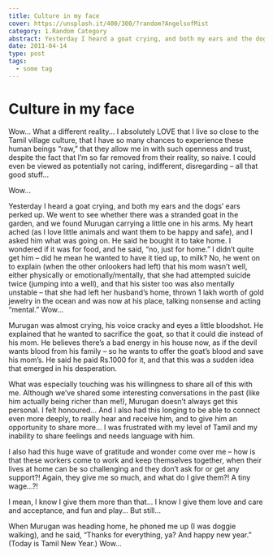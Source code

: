 ```yaml
---
title: Culture in my face
cover: https://unsplash.it/400/300/?random?AngelsofMist
category: 1.Random Category
abstract: Yesterday I heard a goat crying, and both my ears and the dogs’ ears perked up. We went to see whether there was a stranded goat in the garden, and we found Murugan carrying a little one in his arms. My heart ached (as I love little animals and want them to be happy and safe), and I asked him what was going on…
date: 2011-04-14
type: post
tags:
  - some tag
---
```


# Culture in my face

Wow… What a different reality… I absolutely LOVE that I live so close to the Tamil village culture, that I have so many chances to experience these human beings “raw,” that they allow me in with such openness and trust, despite the fact that I’m so far removed from their reality, so naive. I could even be viewed as potentially not caring, indifferent, disregarding – all that good stuff…

Wow…

Yesterday I heard a goat crying, and both my ears and the dogs’ ears perked up. We went to see whether there was a stranded goat in the garden, and we found Murugan carrying a little one in his arms. My heart ached (as I love little animals and want them to be happy and safe), and I asked him what was going on. He said he bought it to take home. I wondered if it was for food, and he said, “no, just for home.” I didn’t quite get him – did he mean he wanted to have it tied up, to milk? No, he went on to explain (when the other onlookers had left) that his mom wasn’t well, either physically or emotionally/mentally, that she had attempted suicide twice (jumping into a well), and that his sister too was also mentally unstable – that she had left her husband’s home, thrown 1 lakh worth of gold jewelry in the ocean and was now at his place, talking nonsense and acting “mental.” Wow…

Murugan was almost crying, his voice cracky and eyes a little bloodshot. He explained that he wanted to sacrifice the goat, so that it could die instead of his mom. He believes there’s a bad energy in his house now, as if the devil wants blood from his family – so he wants to offer the goat’s blood and save his mom’s. He said he paid Rs.1000 for it, and that this was a sudden idea that emerged in his desperation.

What was especially touching was his willingness to share all of this with me. Although we’ve shared some interesting conversations in the past (like him actually being richer than me!), Murugan doesn’t always get this personal. I felt honoured… And I also had this longing to be able to connect even more deeply, to really hear and receive him, and to give him an opportunity to share more… I was frustrated with my level of Tamil and my inability to share feelings and needs language with him.

I also had this huge wave of gratitude and wonder come over me – how is that these workers come to work and keep themselves together, when their lives at home can be so challenging and they don’t ask for or get any support?! Again, they give me so much, and what do I give them?! A tiny wage…?!

I mean, I know I give them more than that… I know I give them love and care and acceptance, and fun and play… But still…

When Murugan was heading home, he phoned me up (I was doggie walking), and he said, “Thanks for everything, ya? And happy new year.” (Today is Tamil New Year.) Wow…

